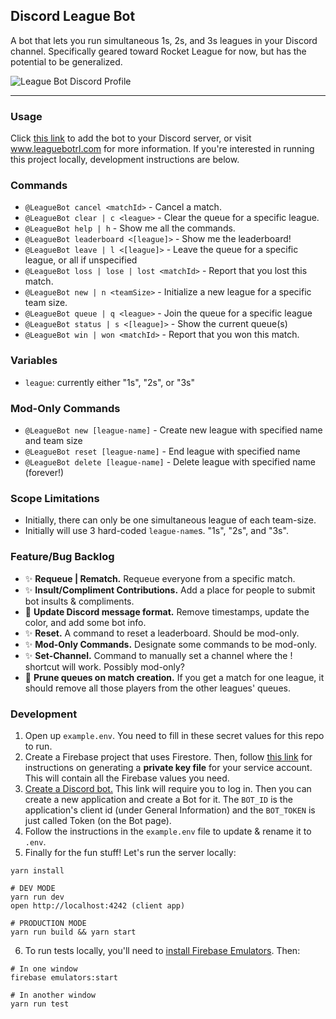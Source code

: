 ## Discord League Bot

A bot that lets you run simultaneous 1s, 2s, and 3s leagues in your Discord channel. Specifically geared toward Rocket League for now, but has the potential to be generalized.

![League Bot Discord Profile](https://www.leaguebotrl.com/assets/league-bot-profile.png)

---

### Usage

Click [this link](https://discord.com/oauth2/authorize?client_id=775129640322203658&scope=bot) to add the bot to your Discord server, or visit www.leaguebotrl.com for more information. If you're interested in running this project locally, development instructions are below.

### Commands

- `@LeagueBot cancel <matchId>` - Cancel a match.
- `@LeagueBot clear | c <league>` - Clear the queue for a specific league.
- `@LeagueBot help | h` - Show me all the commands.
- `@LeagueBot leaderboard <[league]>` - Show me the leaderboard!
- `@LeagueBot leave | l <[league]>` - Leave the queue for a specific league, or all if unspecified
- `@LeagueBot loss | lose | lost <matchId>` - Report that you lost this match.
- `@LeagueBot new | n <teamSize>` - Initialize a new league for a specific team size.
- `@LeagueBot queue | q <league>` - Join the queue for a specific league
- `@LeagueBot status | s <[league]>` - Show the current queue(s)
- `@LeagueBot win | won <matchId>` - Report that you won this match.

### Variables

- `league`: currently either "1s", "2s", or "3s"

### Mod-Only Commands

- `@LeagueBot new [league-name]` - Create new league with specified name and team size
- `@LeagueBot reset [league-name]` - End league with specified name
- `@LeagueBot delete [league-name]` - Delete league with specified name (forever!)

### Scope Limitations

- Initially, there can only be one simultaneous league of each team-size.
- Initially will use 3 hard-coded `league-name`s. "1s", "2s", and "3s".

### Feature/Bug Backlog

- ✨ **Requeue | Rematch.** Requeue everyone from a specific match.
- ✨ **Insult/Compliment Contributions.** Add a place for people to submit bot insults & compliments.
- 🐛 **Update Discord message format.** Remove timestamps, update the color, and add some bot info.
- ✨ **Reset.** A command to reset a leaderboard. Should be mod-only.
- ✨ **Mod-Only Commands.** Designate some commands to be mod-only.
- ✨ **Set-Channel.** Command to manually set a channel where the ! shortcut will work. Possibly mod-only?
- 🐛 **Prune queues on match creation.** If you get a match for one league, it should remove all those players from the other leagues' queues.

### Development

1. Open up `example.env`. You need to fill in these secret values for this repo to run.
2. Create a Firebase project that uses Firestore. Then, follow [this link](https://firebase.google.com/docs/admin/setup#initialize-sdk) for instructions on generating a **private key file** for your service account. This will contain all the Firebase values you need.
3. [Create a Discord bot.](https://discord.com/developers/applications) This link will require you to log in. Then you can create a new application and create a Bot for it. The `BOT_ID` is the application's client id (under General Information) and the `BOT_TOKEN` is just called Token (on the Bot page).
4. Follow the instructions in the `example.env` file to update & rename it to `.env`.
5. Finally for the fun stuff! Let's run the server locally:

```
yarn install

# DEV MODE
yarn run dev
open http://localhost:4242 (client app)

# PRODUCTION MODE
yarn run build && yarn start

```

6. To run tests locally, you'll need to [install Firebase Emulators](https://firebase.google.com/docs/rules/emulator-setup). Then:

```
# In one window
firebase emulators:start

# In another window
yarn run test
```
